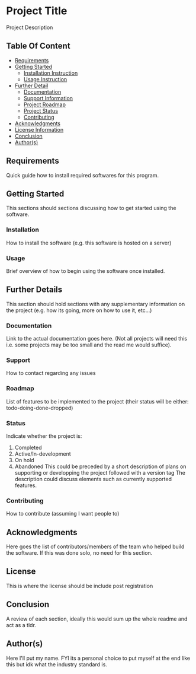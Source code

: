 # Project Title  

Project Description  

## Table Of Content

- [Requirements](#requirements)
- [Getting Started](#getting-started)
    - [Installation Instruction](#installation)
    - [Usage Instruction](#usage)
- [Further Detail](#further-details)
    - [Documentation](#documentation)
    - [Support Information](#support)
    - [Project Roadmap](#roadmap)
    - [Project Status](#status)
    - [Contributing](#contributing)
- [Acknowledgments](#acknowledgments)
- [License Information](#license)
- [Conclusion](#conclusion)
- [Author(s)](#authors)

## Requirements

Quick guide how to install required softwares for this program.

## Getting Started

This sections should sections discussing how to get started using the software.

### Installation

How to install the software (e.g. this software is hosted on a server)

### Usage  

Brief overview of how to begin using the software once installed.

## Further Details

This section should hold sections with any supplementary information on the project (e.g. how its going, more on how to use it, etc...)

### Documentation

Link to the actual documentation goes here. (Not all projects will need this i.e. some projects may be too small and the read me would suffice).

### Support    

How to contact regarding any issues

### Roadmap  

List of features to be implemented to the project (their status will be either: todo-doing-done-dropped)

### Status  

Indicate whether the project is:
1. Completed
2. Active/In-development
3. On hold
4. Abandoned 
This could be preceded by a short description of plans on supporting or developping the project followed with a version tag
The description could discuss elements such as currently supported features.

### Contributing  

How to contribute (assuming I want people to)

## Acknowledgments  

Here goes the list of contributors/members of the team who helped build the software.
If this was done solo, no need for this section.

## License  

This is where the license should be include post registration

## Conclusion  

A review of each section, ideally this would sum up the whole readme and act as a tldr.

## Author(s)  

Here I'll put my name. FYI its a personal choice to put myself at the end like this but idk what the industry standard is.

